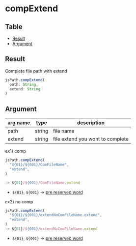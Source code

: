 # compExtend

Table
-----------------

* [Result](#result)
* [Argument](#argument)


## Result

Complete file path with extend 


```js.js
jsPath.compExtend(  
  path: String,  
  extend: String  
)

```

## Argument

| arg name | type | description |
| -------- | -------- | -------- |
| path | string | file name |
| extend | string | file extend you wont to complete |


ex1) comp

```js.js
jsPath.compExtend(  
  "${01}/${001}/ComFileName",  
  "extend",  
)

-> ${01}/${001}/ComFileName.extend

```

- `${01}`, `${001}` -> [pre reserved word](https://github.com/puutaro/CommandClick/blob/master/md/developer/js_pre_reserved_word.md)

ex2) no comp

```js.js
jsPath.compExtend(  
  "${01}/${001}/extendNoComFileName.extend",  
  "extend",  
)
-> ${01}/${001}/extendNoComFileName.extend

```

- `${01}`, `${001}` -> [pre reserved word](https://github.com/puutaro/CommandClick/blob/master/md/developer/js_pre_reserved_word.md)

